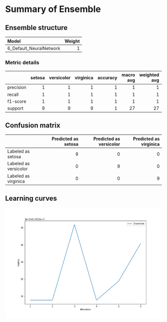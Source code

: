 # Summary of Ensemble

## Ensemble structure
| Model                   |   Weight |
|:------------------------|---------:|
| 6_Default_NeuralNetwork |        1 |

### Metric details
|           |   setosa |   versicolor |   virginica |   accuracy |   macro avg |   weighted avg |    logloss |
|:----------|---------:|-------------:|------------:|-----------:|------------:|---------------:|-----------:|
| precision |        1 |            1 |           1 |          1 |           1 |              1 | 0.00636223 |
| recall    |        1 |            1 |           1 |          1 |           1 |              1 | 0.00636223 |
| f1-score  |        1 |            1 |           1 |          1 |           1 |              1 | 0.00636223 |
| support   |        9 |            9 |           9 |          1 |          27 |             27 | 0.00636223 |


## Confusion matrix
|                       |   Predicted as setosa |   Predicted as versicolor |   Predicted as virginica |
|:----------------------|----------------------:|--------------------------:|-------------------------:|
| Labeled as setosa     |                     9 |                         0 |                        0 |
| Labeled as versicolor |                     0 |                         9 |                        0 |
| Labeled as virginica  |                     0 |                         0 |                        9 |

## Learning curves
![Learning curves](learning_curves.png)